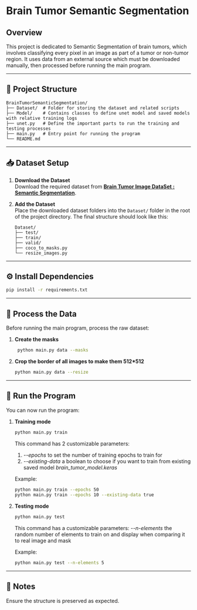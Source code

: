 # Brain Tumor Semantic Segmentation

## Overview

This project is dedicated to Semantic Segmentation of brain tumors, which involves classifying every pixel in an image as part of a tumor or non-tumor region. 
It uses data from an external source which must be downloaded manually, then processed before running the main program.

---

## 📁 Project Structure
```
BrainTumorSemanticSegmentation/ 
├── Dataset/  # Folder for storing the dataset and related scripts
├── Model/    # Contains classes to define unet model and saved models with relative training logs
├── unet.py   # Define the important parts to run the training and testing processes
├── main.py   # Entry point for running the program 
└── README.md
```
---

## 📥 Dataset Setup

1. **Download the Dataset**  
   Download the required dataset from [**Brain Tumor Image DataSet : Semantic Segmentation**](https://www.kaggle.com/datasets/pkdarabi/brain-tumor-image-dataset-semantic-segmentation/).

2. **Add the Dataset**  
   Place the downloaded dataset folders into the `Dataset/` folder in the root of the project directory. The final structure should look like this:

   ```
   Dataset/
   ├── test/
   ├── train/
   ├── valid/
   ├── coco_to_masks.py
   └── resize_images.py
   ```
   
---

## ⚙️ Install Dependencies

```bash
pip install -r requirements.txt
```

---

## 🧹 Process the Data

Before running the main program, process the raw dataset:
1. **Create the masks**
   
   ```bash
    python main.py data --masks
    ```

3. **Crop the border of all images to make them 512*512**
   
   ```bash
   python main.py data --resize
   ```

---

## 🚀 Run the Program

You can now run the program:

1. **Training mode**
   ```bash
   python main.py train 
   ```
   This command has 2 customizable parameters:
   1. *--epochs* to set the number of training epochs to train for
   2. *--existing-data* a boolean to choose if you want to train from existing saved model *brain_tumor_model.keras*

   Example:
   ```bash
   python main.py train --epochs 50
   python main.py train --epochs 10 --existing-data true
   ```
   
3. **Testing mode**
   ```bash
   python main.py test 
   ```
   This command has a customizable parameters:
   *--n-elements* the random number of elements to train on and display when comparing it to real image and mask

   Example:
   ```bash
   python main.py test --n-elements 5
   ```

---

## 📝 Notes

Ensure the structure is preserved as expected.












